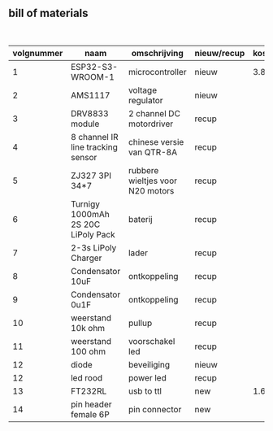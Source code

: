 ## bill of materials
<br />

|volgnummer|naam|omschrijving|nieuw/recup|kostprijs/stuk|aantal|subtotaal|
|----------|----|------------|-----------|---------|------|---------|
|1|ESP32-S3-WROOM-1|microcontroller|nieuw| 3.83 | 1 | 3.83 |
|2|AMS1117|voltage regulator|nieuw|  | 10 | 1.45 |
|3|DRV8833 module | 2 channel DC motordriver | recup | 
|4| 8 channel IR line tracking sensor | chinese versie van QTR-8A | recup |
|5|ZJ327 3PI 34*7 | rubbere wieltjes voor N20 motors | recup |
|6|Turnigy 1000mAh 2S 20C LiPoly Pack| baterij | recup | 
|7 | 2-3s LiPoly Charger | lader | recup | 
|8| Condensator 10uF | ontkoppeling | recup | | 3 |
|9| Condensator 0u1F | ontkoppeling | recup | | 3 |
|10|weerstand 10k ohm | pullup | recup | | 1 |
|11|weerstand 100 ohm | voorschakel led | recup | | 1 |
|12| diode | beveiliging | nieuw | | 2 |
|12| led rood | power led | recup | | 1 |
| 13| FT232RL | usb to ttl | new | 1.69 | 1 |1.69 |
| 14 | pin header female 6P | pin connector | new | | 10 | 2.46 |

